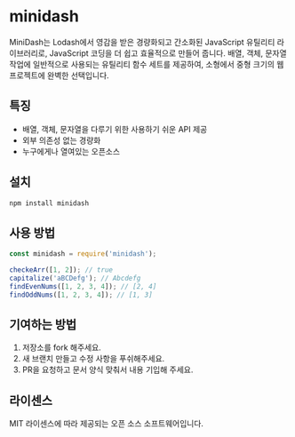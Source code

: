 # minidash

MiniDash는 Lodash에서 영감을 받은 경량화되고 간소화된
JavaScript 유틸리티 라이브러리로, JavaScript 코딩을 더 쉽고
효율적으로 만들어 줍니다. 배열, 객체, 문자열 작업에 일반적으로
사용되는 유틸리티 함수 세트를 제공하여, 소형에서 중형 크기의 웹
프로젝트에 완벽한 선택입니다.

## 특징

-  배열, 객체, 문자열을 다루기 위한 사용하기 쉬운 API 제공
-  외부 의존성 없는 경량화
-  누구에게나 열여있는 오픈소스

## 설치

```bash
npm install minidash
```

## 사용 방법

```js
const minidash = require('minidash');

checkeArr([1, 2]); // true
capitalize('aBCDefg'); // Abcdefg
findEvenNums([1, 2, 3, 4]); // [2, 4]
findOddNums([1, 2, 3, 4]); // [1, 3]
```

## 기여하는 방법

1. 저장소를 fork 해주세요.
2. 새 브랜치 만들고 수정 사항을 푸쉬해주세요.
3. PR을 요청하고 문서 양식 맞춰서 내용 기입해 주세요.

## 라이센스

MIT 라이센스에 따라 제공되는 오픈 소스 소프트웨어입니다.
